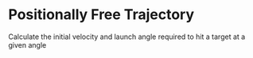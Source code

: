 # Positionally Free Trajectory

Calculate the initial velocity and launch angle required to hit a target at a given angle